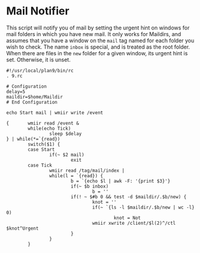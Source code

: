 Mail Notifier
=============

This script will notify you of mail by setting the urgent hint
on windows for mail folders in which you have new mail. It only
works for Maildirs, and assumes that you have a window on the
`mail` tag named for each folder you wish to check. The name
`inbox` is special, and is treated as the root folder. When
there are files in the `new` folder for a given window, its
urgent hint is set. Otherwise, it is unset.

    #!/usr/local/plan9/bin/rc
    . 9.rc

    # Configuration
    delay=5
    maildir=$home/Maildir
    # End Configuration

    echo Start mail | wmiir write /event

    {       wmiir read /event &
            while(echo Tick)
                    sleep $delay
    } | while(*=`{read}) 
            switch($1) {
            case Start
                    if(~ $2 mail)
                            exit
            case Tick
                    wmiir read /tag/mail/index |
                    while(l = `{read}) {
                            b = `{echo $l | awk -F: '{print $3}'}
                            if(~ $b inbox)
                                    b = ''
                            if(! ~ $#b 0 && test -d $maildir/.$b/new) {
                                    knot = ''
                                    if(~ `{ls -l $maildir/.$b/new | wc -l} 0)
                                            knot = Not
                                    wmiir xwrite /client/$l(2)^/ctl $knot^Urgent
                            }
                    }
            }

